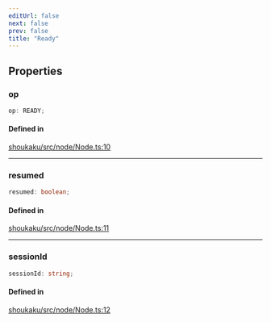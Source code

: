 ```yaml
---
editUrl: false
next: false
prev: false
title: "Ready"
---
```


## Properties

<a id="op" name="op"></a>

### op

```ts
op: READY;
```

#### Defined in

[shoukaku/src/node/Node.ts:10](https://github.com/shipgirlproject/shoukaku/blob/30762f5af6c7b4176e69ee96fa39bc204a7cff21/src/node/Node.ts#L10)

***

<a id="resumed" name="resumed"></a>

### resumed

```ts
resumed: boolean;
```

#### Defined in

[shoukaku/src/node/Node.ts:11](https://github.com/shipgirlproject/shoukaku/blob/30762f5af6c7b4176e69ee96fa39bc204a7cff21/src/node/Node.ts#L11)

***

<a id="sessionid" name="sessionid"></a>

### sessionId

```ts
sessionId: string;
```

#### Defined in

[shoukaku/src/node/Node.ts:12](https://github.com/shipgirlproject/shoukaku/blob/30762f5af6c7b4176e69ee96fa39bc204a7cff21/src/node/Node.ts#L12)

